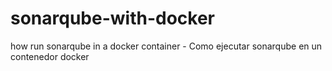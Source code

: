 # sonarqube-with-docker
how run sonarqube in a docker container - Como ejecutar sonarqube en un contenedor docker
